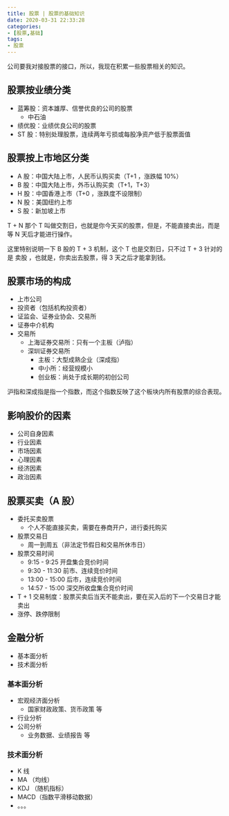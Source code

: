 ```yaml
---
title: 股票 | 股票的基础知识
date: 2020-03-31 22:33:28
categories:
- [股票,基础]
tags:
- 股票
---
```

公司要我对接股票的接口，所以，我现在积累一些股票相关的知识。

<!-- more -->

## 股票按业绩分类

- 蓝筹股：资本雄厚、信誉优良的公司的股票
	- 中石油
- 绩优股：业绩优良公司的股票
- ST 股：特别处理股票，连续两年亏损或每股净资产低于股票面值

## 股票按上市地区分类

- A 股：中国大陆上市，人民币认购买卖（T+1 ，涨跌幅 10%）
- B 股：中国大陆上市，外币认购买卖（T+1，T+3）
- H 股：中国香港上市（T+0 ，涨跌度不设限制）
- N 股：美国纽约上市
- S 股：新加坡上市

T + N 那个 T 叫做交割日，也就是你今天买的股票，但是，不能直接卖出，而是等 N 天后才能进行操作。

这里特别说明一下 B 股的 T + 3 机制，这个 T 也是交割日，只不过 T + 3 针对的是 卖股 ，也就是，你卖出去股票，得 3 天之后才能拿到钱。

## 股票市场的构成

- 上市公司
- 投资者（包括机构投资者）
- 证监会、证券业协会、交易所
- 证券中介机构
- 交易所
	- 上海证券交易所：只有一个主板（泸指）
	- 深圳证券交易所
		- 主板：大型成熟企业（深成指）
		- 中小所：经营规模小
		- 创业板：尚处于成长期的初创公司

沪指和深成指是指一个指数，而这个指数反映了这个板块内所有股票的综合表现。

## 影响股价的因素

- 公司自身因素
- 行业因素
- 市场因素
- 心理因素
- 经济因素
- 政治因素

## 股票买卖（A 股）

- 委托买卖股票
	- 个人不能直接买卖，需要在券商开户，进行委托购买
- 股票交易日
	- 周一到周五（非法定节假日和交易所休市日）
- 股票交易时间
	- 9:15 - 9:25 开盘集合竞价时间
	- 9:30 - 11:30 前市、连续竞价时间
	- 13:00 - 15:00 后市，连续竞价时间
	- 14:57 - 15:00 深交所收盘集合竞价时间
- T + 1 交易制度：股票买卖后当天不能卖出，要在买入后的下一个交易日才能卖出
- 涨停、跌停限制

## 金融分析

- 基本面分析
- 技术面分析

### 基本面分析

- 宏观经济面分析
	- 国家财政政策、货币政策 等
- 行业分析
- 公司分析
	- 业务数据、业绩报告 等

### 技术面分析

- K 线
- MA （均线）
- KDJ （随机指标）
- MACD（指数平滑移动数据）
- 。。。